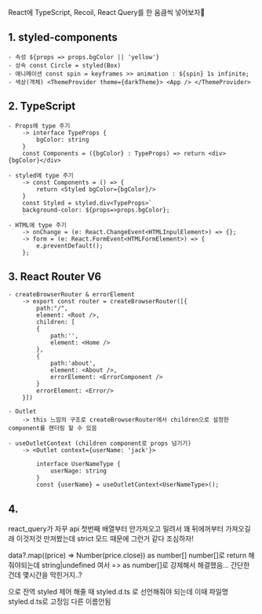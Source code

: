 React에 TypeScript, Recoil, React Query를 한 움큼씩 넣어보자🎨

## 1. styled-components
    - 속성 ${props => props.bgColor || 'yellow'}
    - 상속 const Circle = styled(Box)
    - 애니메이션 const spin = keyframes >> animation : ${spin} 1s infinite;
    - 색상(객체) <ThemeProvider theme={darkTheme}> <App /> </ThemeProvider>

## 2. TypeScript
    - Props에 type 주기
        -> interface TypeProps {
            bgColor: string
        }
        const Components = ({bgColor} : TypeProps) => return <div>{bgColor}</div>

    - styled에 type 주기
        -> const Components = () => {
            return <Styled bgColor={bgColor}/>
        }
        const Styled = styled.div<TypeProps>`
        background-color: ${props=>props.bgColor};
        `
    - HTML에 type 주기
        -> onChange = (e: React.ChangeEvent<HTMLInpulElement>) => {};
        -> form = (e: React.FormEvent<HTMLFormElement>) => {
            e.preventDefault();
        };

## 3. React Router V6
    - createBrowserRouter & errorElement
        -> export const router = createBrowserRouter([{
            path:"/",
            element: <Root />,
            children: [
            {
                path:'',
                element: <Home />
            },  
            {
                path:'about',
                element: <About />,
                errorElement: <ErrorComponent />
            }
            errorElement: <Error/>
        }])

    - Outlet
        -> this 느낌의 구조로 createBrowserRouter에서 children으로 설정한 component를 렌더링 할 수 있음 

    - useOutletContext (children component로 props 넘기기)
        -> <Outlet context={userName: 'jack'}>
            
            interface UserNameType {
                userNage: string
            }
            const {userName} = useOutletContext<UserNameType>();

## 4. 

react_query가 자꾸 api 첫번째 배열부터 안가져오고 밀려서 꽤 뒤에꺼부터 가져오길래 이것저것 만져봤는데 strict 모드 때문에 그런거 같다 조심하자!

data?.map((price) => Number(price.close)) as number[]
number[]로 return 해줘야되는데 string|undefined 여서 => as number[]로 강제해서 해결했음... 간단한건데 몇시간을 막힌거지..?  

<ThemeProvider theme={theme}>으로 전역 styled 제어 해줄 때 styled.d.ts 로 선언해줘야 되는데 이때 파일명 styled.d.ts로 고정임 다른 이름안됨 